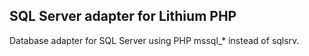 SQL Server adapter for Lithium PHP
---------------------------------------------

Database adapter for SQL Server using PHP mssql_* instead of sqlsrv.
